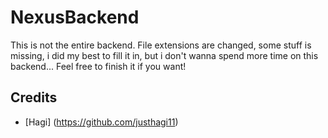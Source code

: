 # NexusBackend
This is not the entire backend. File extensions are changed, some stuff is missing, i did my best to fill it in, but i don't wanna spend more time on this backend... Feel free to finish it if you want!
## Credits
- [Hagi] (https://github.com/justhagi11)
